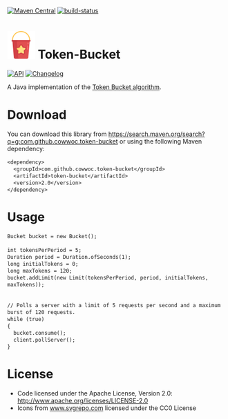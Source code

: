 [![Maven Central](https://maven-badges.herokuapp.com/maven-central/com.github.cowwoc.token-bucket/java/badge.svg)](https://search.maven.org/search?q=g:com.github.cowwoc.token-bucket)
[![build-status](../../workflows/Build/badge.svg)](../../actions?query=workflow%3ABuild)

# <img src="wiki/bucket.svg" width=64 height=64 alt="checklist"> Token-Bucket

[![API](https://img.shields.io/badge/api_docs-5B45D5.svg)](https://cowwoc.github.io/token-bucket/2.0/docs/api/)
[![Changelog](https://img.shields.io/badge/changelog-A345D5.svg)](wiki/Changelog.md)

A Java implementation of the [Token Bucket algorithm](https://en.wikipedia.org/wiki/Token_bucket).

# Download

You can download this library from https://search.maven.org/search?q=g:com.github.cowwoc.token-bucket or using
the following Maven dependency:

```
<dependency>
  <groupId>com.github.cowwoc.token-bucket</groupId>
  <artifactId>token-bucket</artifactId>
  <version>2.0</version>
</dependency>
```

# Usage

```
Bucket bucket = new Bucket();

int tokensPerPeriod = 5;
Duration period = Duration.ofSeconds(1);
long initialTokens = 0;
long maxTokens = 120;
bucket.addLimit(new Limit(tokensPerPeriod, period, initialTokens, maxTokens));


// Polls a server with a limit of 5 requests per second and a maximum burst of 120 requests.
while (true)
{
  bucket.consume();
  client.pollServer();
}
```

# License

* Code licensed under the Apache License, Version 2.0: http://www.apache.org/licenses/LICENSE-2.0
* Icons from www.svgrepo.com licensed under the CC0 License 